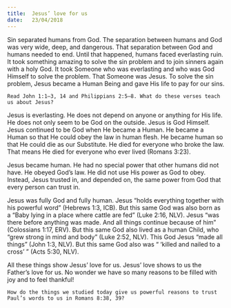 ```yaml
---
title:  Jesus’ love for us
date:   23/04/2018
---
```


Sin separated humans from God. The separation between humans and God was very wide, deep, and dangerous. That separation between God and humans needed to end. Until that happened, humans faced everlasting ruin. It took something amazing to solve the sin problem and to join sinners again with a holy God. It took Someone who was everlasting and who was God Himself to solve the problem. That Someone was Jesus. To solve the sin problem, Jesus became a Human Being and gave His life to pay for our sins.

`Read John 1:1–3, 14 and Philippians 2:5–8. What do these verses teach us about Jesus?`

Jesus is everlasting. He does not depend on anyone or anything for His life. He does not only seem to be God on the outside. Jesus is God Himself. Jesus continued to be God when He became a Human. He became a Human so that He could obey the law in human flesh. He became human so that He could die as our Substitute. He died for everyone who broke the law. That means He died for everyone who ever lived (Romans 3:23).

Jesus became human. He had no special power that other humans did not have. He obeyed God’s law. He did not use His power as God to obey. Instead, Jesus trusted in, and depended on, the same power from God that every person can trust in. 

Jesus was fully God and fully human. Jesus “holds everything together with his powerful word” (Hebrews 1:3, ICB). But this same God was also born as a “Baby lying in a place where cattle are fed” (Luke 2:16, NLV). Jesus “was there before anything was made. And all things continue because of him” (Colossians 1:17, ERV). But this same God also lived as a human Child, who “grew strong in mind and body” (Luke 2:52, NLV). This God Jesus “made all things” (John 1:3, NLV). But this same God also was “ ‘killed and nailed to a cross’ ” (Acts 5:30, NLV).

All these things show Jesus’ love for us. Jesus’ love shows to us the Father’s love for us. No wonder we have so many reasons to be filled with joy and to feel thankful!

`How do the things we studied today give us powerful reasons to trust Paul’s words to us in Romans 8:38, 39?`